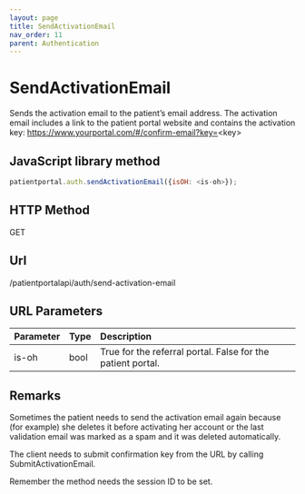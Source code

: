 ```yaml
---
layout: page
title: SendActivationEmail
nav_order: 11
parent: Authentication
---
```


# SendActivationEmail

Sends the activation email to the patient’s email address. The activation email includes a link to the patient portal website and contains the activation key: <https://www.yourportal.com/#/confirm-email?key=><key\>

## JavaScript library method

```javascript
patientportal.auth.sendActivationEmail({isOH: <is-oh>});
```

## HTTP Method

GET

## ****Url****

/patientportalapi/auth/send-activation-email

## URL Parameters

| Parameter | Type   | Description                                                 |
|:----------|:-------|:------------------------------------------------------------|
| is-oh | bool | True for the referral portal. False for the patient portal. |

## Remarks

Sometimes the patient needs to send the activation email again because (for example) she deletes it before activating her account or the last validation email was marked as a spam and it was deleted automatically.

The client needs to submit confirmation key from the URL by calling SubmitActivationEmail.

Remember the method needs the session ID to be set.
